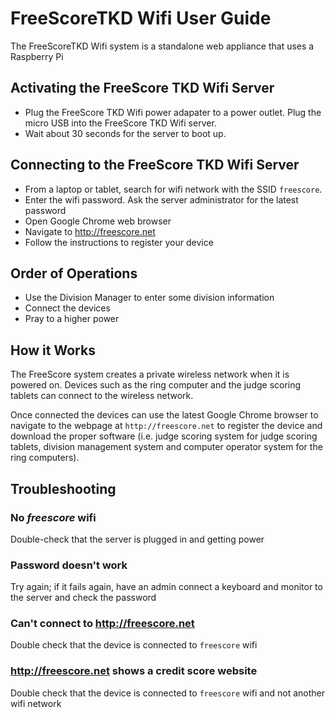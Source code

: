 # FreeScoreTKD Wifi User Guide

The FreeScoreTKD Wifi system is a standalone web appliance that uses a Raspberry Pi

## Activating the FreeScore TKD Wifi Server

- Plug the FreeScore TKD Wifi power adapater to a power outlet. Plug the micro USB into the FreeScore TKD Wifi server.
- Wait about 30 seconds for the server to boot up.

## Connecting to the FreeScore TKD Wifi Server
- From a laptop or tablet, search for wifi network with the SSID `freescore`. 
- Enter the wifi password. Ask the server administrator for the latest password
- Open Google Chrome web browser
- Navigate to http://freescore.net
- Follow the instructions to register your device

## Order of Operations

- Use the Division Manager to enter some division information
- Connect the devices
- Pray to a higher power

## How it Works

The FreeScore system creates a private wireless network when it is powered on. Devices such as the ring computer and the judge scoring tablets can connect to the wireless network.

Once connected the devices can use the latest Google Chrome browser to navigate to the webpage at `http://freescore.net` to register the device and download the proper software (i.e. judge scoring system for judge scoring tablets, division management system and computer operator system for the ring computers). 

## Troubleshooting

### No *freescore* wifi

Double-check that the server is plugged in and getting power 
  
### Password doesn't work

Try again; if it fails again, have an admin connect a keyboard and monitor to the server and check the password
  
### Can't connect to http://freescore.net

Double check that the device is connected to `freescore` wifi
  
### http://freescore.net shows a credit score website

Double check that the device is connected to `freescore` wifi and not another wifi network



